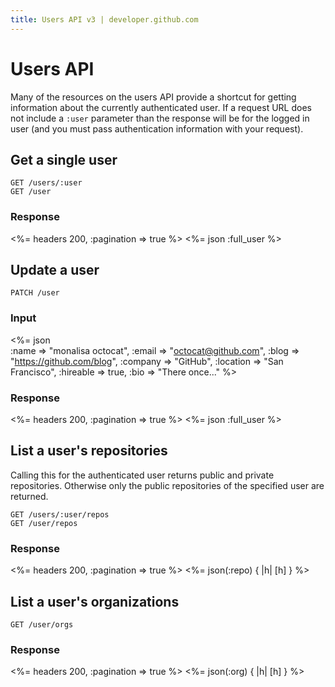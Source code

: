 ```yaml
---
title: Users API v3 | developer.github.com
---
```


# Users API
Many of the resources on the users API provide a shortcut for getting
information about the currently authenticated user. If a request URL does not
include a `:user` parameter than the response will be for the logged in
user (and you must pass authentication information with your request).

## Get a single user

    GET /users/:user
    GET /user

### Response

<%= headers 200, :pagination => true %>
<%= json :full_user %>

## Update a user

    PATCH /user

### Input

<%= json \
    :name     => "monalisa octocat",
    :email    => "octocat@github.com",
    :blog     => "https://github.com/blog",
    :company  => "GitHub",
    :location => "San Francisco",
    :hireable => true,
    :bio      => "There once..."
    %>

### Response

<%= headers 200, :pagination => true %>
<%= json :full_user %>

## List a user's repositories

Calling this for the authenticated user returns public and private
repositories. Otherwise only the public repositories of the specified
user are returned.

    GET /users/:user/repos
    GET /user/repos

### Response

<%= headers 200, :pagination => true %>
<%= json(:repo) { |h| [h] } %>

## List a user's organizations

    GET /user/orgs

### Response

<%= headers 200, :pagination => true %>
<%= json(:org) { |h| [h] } %>

